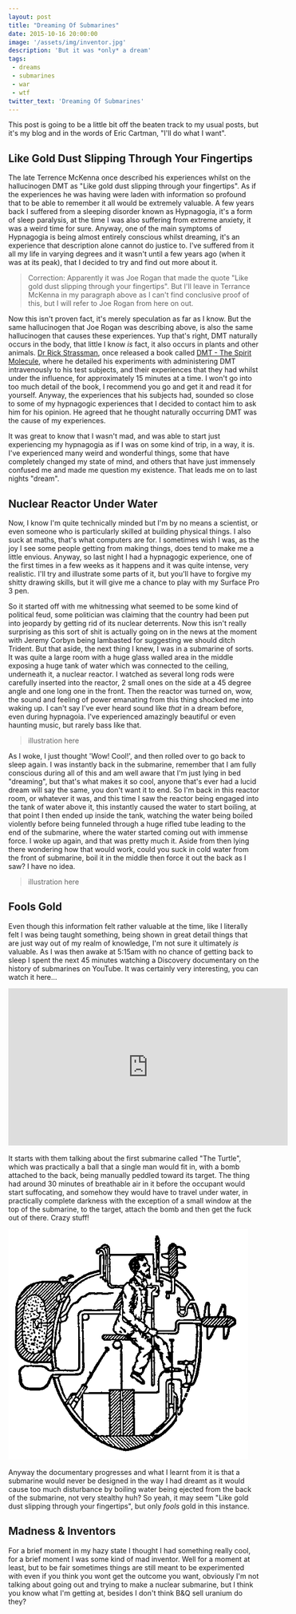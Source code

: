 ```yaml
---
layout: post
title: "Dreaming Of Submarines"
date: 2015-10-16 20:00:00
image: '/assets/img/inventor.jpg'
description: 'But it was *only* a dream'
tags:
 - dreams
 - submarines
 - war
 - wtf
twitter_text: 'Dreaming Of Submarines'
---
```


This post is going to be a little bit off the beaten track to my usual posts, but it's my blog and in the words of Eric Cartman, "I'll do what I want".

## Like Gold Dust Slipping Through Your Fingertips

The late Terrence McKenna once described his experiences whilst on the hallucinogen DMT as "Like gold dust slipping through your fingertips".  As if the experiences he was having were laden with information so profound that to be able to remember it all would be extremely valuable.  A few years back I suffered from a sleeping disorder known as Hypnagogia, it's a form of sleep paralysis, at the time I was also suffering from extreme anxiety, it was a weird time for sure.  Anyway, one of the main symptoms of Hypnagogia is being almost entirely conscious whilst dreaming, it's an experience that description alone cannot do justice to.  I've suffered from it all my life in varying degrees and it wasn't until a few years ago (when it was at its peak), that I decided to try and find out more about it.

> Correction: Apparently it was Joe Rogan that made the quote "Like gold dust slipping through your fingertips".  But I'll leave in Terrance McKenna in my paragraph above as I can't find conclusive proof of this, but I will refer to Joe Rogan from here on out.

Now this isn't proven fact, it's merely speculation as far as I know.  But the same hallucinogen that Joe Rogan was describing above, is also the same hallucinogen that causes these experiences.  Yup that's right, DMT naturally occurs in the body, that little I know *is* fact, it also occurs in plants and other animals.  [Dr Rick Strassman](http://www.rickstrassman.com/), once released a book called [DMT - The Spirit Molecule](http://www.amazon.co.uk/DMT-Molecule-Revolutionary-Near-Death-Experiences-ebook/dp/B003N3U3J4/ref=sr_1_1_twi_kin_2?s=books&ie=UTF8&qid=1444981474&sr=1-1&keywords=dmt+the+spirit+molecule), where he detailed his experiments with administering DMT intravenously to his test subjects, and their experiences that they had whilst under the influence, for approximately 15 minutes at a time.  I won't go into too much detail of the book, I recommend you go and get it and read it for yourself.  Anyway, the experiences that his subjects had, sounded so close to some of my hypnagogic experiences that I decided to contact him to ask him for his opinion.  He agreed that he thought naturally occurring DMT was the cause of my experiences.

It was great to know that I wasn't mad, and was able to start just experiencing my hypnagogia as if I was on some kind of trip, in a way, it is.  I've experienced many weird and wonderful things, some that have completely changed my state of mind, and others that have just immensely confused me and made me question my existence.  That leads me on to last nights "dream".

## Nuclear Reactor Under Water

Now, I know I'm quite technically minded but I'm by no means a scientist, or even someone who is particularly skilled at building physical things.  I also suck at maths, that's what computers are for.  I sometimes wish I was, as the joy I see some people getting from making things, does tend to make me a little envious.  Anyway, so last night I had a hypnagogic experience, one of the first times in a few weeks as it happens and it was quite intense, very realistic.  I'll try and illustrate some parts of it, but you'll have to forgive my shitty drawing skills, but it will give me a chance to play with my Surface Pro 3 pen.

So it started off with me whitnessing what seemed to be some kind of political feud, some politician was claiming that the country had been put into jeopardy by getting rid of its nuclear deterrents.  Now this isn't really surprising as this sort of shit is actually going on in the news at the moment with Jeremy Corbyn being lambasted for suggesting we should ditch Trident.  But that aside, the next thing I knew, I was in a submarine of sorts.  It was quite a large room with a huge glass walled area in the middle exposing a huge tank of water which was connected to the ceiling, underneath it, a nuclear reactor.  I watched as several long rods were carefully inserted into the reactor, 2 small ones on the side at a 45 degree angle and one long one in the front.  Then the reactor was turned on, wow, the sound and feeling of power emanating from this thing shocked me into waking up.  I can't say I've ever heard sound like *that* in a dream before, even during hypnagoia.  I've experienced amazingly beautiful or even haunting music, but rarely bass like that.

>illustration here

As I woke, I just thought 'Wow! Cool!', and then rolled over to go back to sleep again.  I was instantly back in the submarine, remember that I am fully conscious during all of this and am well aware that I'm just lying in bed "dreaming", but that's what makes it so cool, anyone that's ever had a lucid dream will say the same, you don't want it to end.  So I'm back in this reactor room, or whatever it was, and this time I saw the reactor being engaged into the tank of water above it, this instantly caused the water to start boiling, at that point I then ended up inside the tank, watching the water being boiled violently before being funneled through a huge rifled tube leading to the end of the submarine, where the water started coming out with immense force.  I woke up again, and that was pretty much it.  Aside from then lying there wondering how that would work, could you suck in cold water from the front of submarine, boil it in the middle then force it out the back as I saw?  I have no idea.

>illustration here

## Fools Gold

Even though this information felt rather valuable at the time, like I literally felt I was being taught something, being shown in great detail things that are just way out of my realm of knowledge, I'm not sure it ultimately *is* valuable.  As I was then awake at 5:15am with no chance of getting back to sleep I spent the next 45 minutes watching a Discovery documentary on the history of submarines on YouTube.  It was certainly very interesting, you can watch it here...

<iframe width="560" height="315" src="https://www.youtube.com/embed/oheQ1W5CLeI" frameborder="0" allowfullscreen></iframe>

It starts with them talking about the first submarine called "The Turtle", which was practically a ball that a single man would fit in, with a bomb attached to the back, being manually peddled toward its target.  The thing had around 30 minutes of breathable air in it before the occupant would start suffocating, and somehow they would have to travel under water, in practically complete darkness with the exception of a small window at the top of the submarine, to the target, attach the bomb and then get the fuck out of there.  Crazy stuff!

![The Turtle submarine](/assets/img/turtle-sub.gif)

Anyway the documentary progresses and what I learnt from it is that a submarine would never be designed in the way I had dreamt as it would cause too much disturbance by boiling water being ejected from the back of the submarine, not very stealthy huh?  So yeah, it may seem "Like gold dust slipping through your fingertips", but only *fools* gold in this instance.

## Madness & Inventors

For a brief moment in my hazy state I thought I had something really cool, for a brief moment I was some kind of mad inventor.  Well for a moment at least, but to be fair sometimes things are still meant to be experimented with even if you think you wont get the outcome you want, obviously I'm not talking about going out and trying to make a nuclear submarine, but I think you know what I'm getting at, besides I don't think B&Q sell uranium do they?
